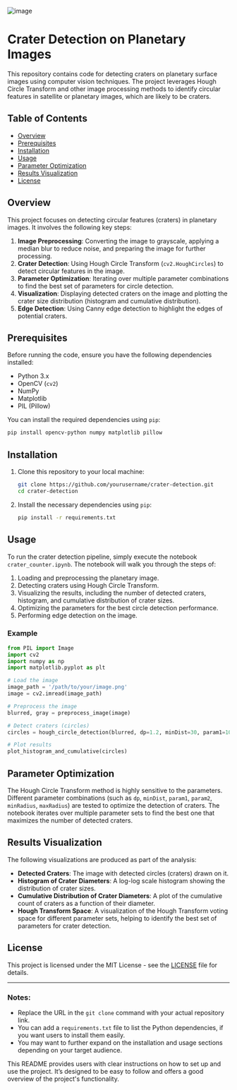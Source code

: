 ![image](https://github.com/user-attachments/assets/1925920f-2c9f-489c-914b-ce4cdead9893)

# Crater Detection on Planetary Images

This repository contains code for detecting craters on planetary surface images using computer vision techniques. The project leverages Hough Circle Transform and other image processing methods to identify circular features in satellite or planetary images, which are likely to be craters.

## Table of Contents

- [Overview](#overview)
- [Prerequisites](#prerequisites)
- [Installation](#installation)
- [Usage](#usage)
- [Parameter Optimization](#parameter-optimization)
- [Results Visualization](#results-visualization)
- [License](#license)

## Overview

This project focuses on detecting circular features (craters) in planetary images. It involves the following key steps:

1. **Image Preprocessing**: Converting the image to grayscale, applying a median blur to reduce noise, and preparing the image for further processing.
2. **Crater Detection**: Using Hough Circle Transform (`cv2.HoughCircles`) to detect circular features in the image.
3. **Parameter Optimization**: Iterating over multiple parameter combinations to find the best set of parameters for circle detection.
4. **Visualization**: Displaying detected craters on the image and plotting the crater size distribution (histogram and cumulative distribution).
5. **Edge Detection**: Using Canny edge detection to highlight the edges of potential craters.

## Prerequisites

Before running the code, ensure you have the following dependencies installed:

- Python 3.x
- OpenCV (`cv2`)
- NumPy
- Matplotlib
- PIL (Pillow)

You can install the required dependencies using `pip`:

```bash
pip install opencv-python numpy matplotlib pillow
```

## Installation

1. Clone this repository to your local machine:

   ```bash
   git clone https://github.com/yourusername/crater-detection.git
   cd crater-detection
   ```

2. Install the necessary dependencies using `pip`:

   ```bash
   pip install -r requirements.txt
   ```

## Usage

To run the crater detection pipeline, simply execute the notebook `crater_counter.ipynb`. The notebook will walk you through the steps of:

1. Loading and preprocessing the planetary image.
2. Detecting craters using Hough Circle Transform.
3. Visualizing the results, including the number of detected craters, histogram, and cumulative distribution of crater sizes.
4. Optimizing the parameters for the best circle detection performance.
5. Performing edge detection on the image.

### Example

```python
from PIL import Image
import cv2
import numpy as np
import matplotlib.pyplot as plt

# Load the image
image_path = '/path/to/your/image.png'
image = cv2.imread(image_path)

# Preprocess the image
blurred, gray = preprocess_image(image)

# Detect craters (circles)
circles = hough_circle_detection(blurred, dp=1.2, minDist=30, param1=100, param2=30, minRadius=5, maxRadius=50)

# Plot results
plot_histogram_and_cumulative(circles)
```

## Parameter Optimization

The Hough Circle Transform method is highly sensitive to the parameters. Different parameter combinations (such as `dp`, `minDist`, `param1`, `param2`, `minRadius`, `maxRadius`) are tested to optimize the detection of craters. The notebook iterates over multiple parameter sets to find the best one that maximizes the number of detected craters.

## Results Visualization

The following visualizations are produced as part of the analysis:

- **Detected Craters**: The image with detected circles (craters) drawn on it.
- **Histogram of Crater Diameters**: A log-log scale histogram showing the distribution of crater sizes.
- **Cumulative Distribution of Crater Diameters**: A plot of the cumulative count of craters as a function of their diameter.
- **Hough Transform Space**: A visualization of the Hough Transform voting space for different parameter sets, helping to identify the best set of parameters for crater detection.

## License

This project is licensed under the MIT License - see the [LICENSE](LICENSE) file for details.

---

### Notes:

- Replace the URL in the `git clone` command with your actual repository link.
- You can add a `requirements.txt` file to list the Python dependencies, if you want users to install them easily.
- You may want to further expand on the installation and usage sections depending on your target audience.

This README provides users with clear instructions on how to set up and use the project. It’s designed to be easy to follow and offers a good overview of the project's functionality.
